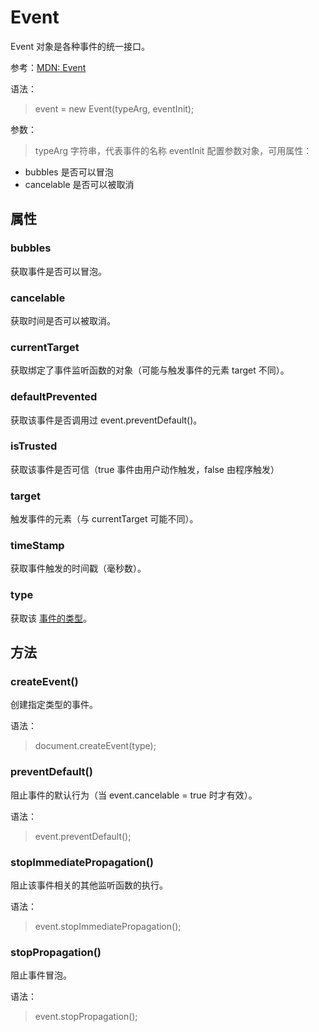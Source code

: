 Event
====

Event 对象是各种事件的统一接口。

参考：[MDN: Event](https://developer.mozilla.org/en-US/docs/Web/API/Event)

语法：
>event = new Event(typeArg, eventInit);

参数：
>typeArg 字符串，代表事件的名称
>eventInit 配置参数对象，可用属性：

+ bubbles 是否可以冒泡
+ cancelable 是否可以被取消

属性
----

### bubbles

获取事件是否可以冒泡。

### cancelable

获取时间是否可以被取消。

### currentTarget

获取绑定了事件监听函数的对象（可能与触发事件的元素 target 不同）。

### defaultPrevented

获取该事件是否调用过 event.preventDefault()。

### isTrusted

获取该事件是否可信（true 事件由用户动作触发，false 由程序触发）

### target

触发事件的元素（与 currentTarget 可能不同）。

### timeStamp

获取事件触发的时间戳（毫秒数）。

### type

获取该 [事件的类型](https://developer.mozilla.org/en-US/docs/Web/Events)。

方法
----

### createEvent()

创建指定类型的事件。

语法：
>document.createEvent(type);

### preventDefault()

阻止事件的默认行为（当 event.cancelable = true 时才有效）。

语法：
>event.preventDefault();

### stopImmediatePropagation()

阻止该事件相关的其他监听函数的执行。

语法：
>event.stopImmediatePropagation();

### stopPropagation()

阻止事件冒泡。

语法：
>event.stopPropagation();
